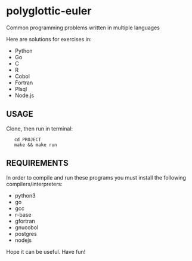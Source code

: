 # polyglottic-euler
Common programming problems written in multiple languages

Here are solutions for exercises in:
- Python
- Go
- C
- R
- Cobol
- Fortran
- Plsql
- Node.js

USAGE
-----
Clone, then run in terminal:
```shell
   cd PROJECT
   make && make run
```

REQUIREMENTS
------------
In order to compile and run these programs you must install the following compilers/interpreters:
- python3
- go
- gcc
- r-base
- gfortran
- gnucobol
- postgres
- nodejs

Hope it can be useful. Have fun!

